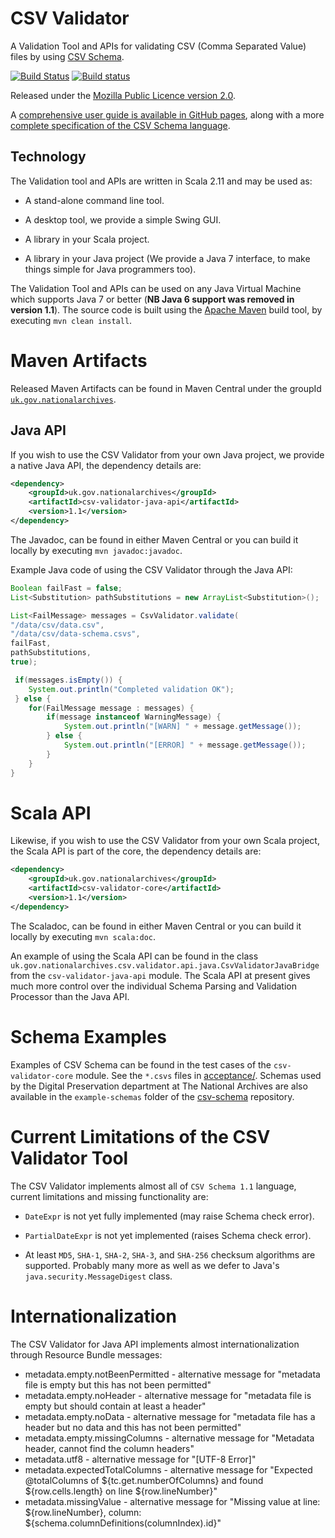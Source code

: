 CSV Validator
=============

A Validation Tool and APIs for validating CSV (Comma Separated Value) files by using [CSV Schema](https://github.com/digital-preservation/csv-schema).

[![Build Status](https://travis-ci.org/digital-preservation/csv-validator.png?branch=master)](https://travis-ci.org/digital-preservation/csv-validator) [![Build status](https://ci.appveyor.com/api/projects/status/k181v2efj35w6hv5/branch/master?svg=true)](https://ci.appveyor.com/project/AdamRetter/csv-validator/branch/master)

Released under the [Mozilla Public Licence version 2.0](http://www.mozilla.org/MPL/2.0/).

A [comprehensive user guide is available in GitHub pages](http://digital-preservation.github.io/csv-validator/), along with a more [complete specification of the CSV Schema language](http://digital-preservation.github.io/csv-schema/csv-schema-1.1.html).


Technology
----------
The Validation tool and APIs are written in Scala 2.11 and may be used as:

* A stand-alone command line tool.

* A desktop tool, we provide a simple Swing GUI.

* A library in your Scala project.

* A library in your Java project (We provide a Java 7 interface, to make things simple for Java programmers too).

The Validation Tool and APIs can be used on any Java Virtual Machine which supports Java 7 or better (**NB Java 6 support was removed in version 1.1**). The source code is
built using the [Apache Maven](https://maven.apache.org/) build tool, by executing `mvn clean install`.


Maven Artifacts
===============
Released Maven Artifacts can be found in Maven Central under the groupId [`uk.gov.nationalarchives`](http://search.maven.org/#search%7Cga%7C1%7Cg%3A%22uk.gov.nationalarchives%22).


Java API
--------
If you wish to use the CSV Validator from your own Java project, we provide a native Java API, the dependency details are:
```xml
<dependency>
	<groupId>uk.gov.nationalarchives</groupId>
    <artifactId>csv-validator-java-api</artifactId>
    <version>1.1</version>
</dependency>
```

The Javadoc, can be found in either Maven Central or you can build it locally by executing `mvn javadoc:javadoc`.

Example Java code of using the CSV Validator through the Java API:
```java
Boolean failFast = false;
List<Substitution> pathSubstitutions = new ArrayList<Substitution>();

List<FailMessage> messages = CsvValidator.validate(
"/data/csv/data.csv",
"/data/csv/data-schema.csvs",
failFast,
pathSubstitutions,
true);

 if(messages.isEmpty()) {
	System.out.println("Completed validation OK");
 } else {
 	for(FailMessage message : messages) {
 		if(message instanceof WarningMessage) {
 			System.out.println("[WARN] " + message.getMessage());
 		} else {
 			System.out.println("[ERROR] " + message.getMessage());
 		}
 	}
}
```


Scala API
=========
Likewise, if you wish to use the CSV Validator from your own Scala project, the Scala API is part of the core, the dependency details are:
```xml
<dependency>
	<groupId>uk.gov.nationalarchives</groupId>
    <artifactId>csv-validator-core</artifactId>
    <version>1.1</version>
</dependency>
```

The Scaladoc, can be found in either Maven Central or you can build it locally by executing `mvn scala:doc`.

An example of using the Scala API can be found in the class `uk.gov.nationalarchives.csv.validator.api.java.CsvValidatorJavaBridge` from the
`csv-validator-java-api` module. The Scala API at present gives much more control over the individual Schema Parsing and Validation Processor
than the Java API.


Schema Examples
===============
Examples of CSV Schema can be found in the test cases of the `csv-validator-core` module. See the `*.csvs` files in [acceptance/](https://github.com/digital-preservation/csv-validator/tree/master/csv-validator-core/src/test/resources/uk/gov/nationalarchives/csv/validator/acceptance). Schemas used by the Digital Preservation department at The National Archives are also available in the `example-schemas` folder of the [csv-schema](https://github.com/digital-preservation/csv-schema) repository.


Current Limitations of the CSV Validator Tool
=============================================
The CSV Validator implements almost all of `CSV Schema 1.1` language, current limitations and missing functionality are:

* `DateExpr` is not yet fully implemented (may raise Schema check error).

* `PartialDateExpr` is not yet implemented (raises Schema check error).

* At least `MD5`, `SHA-1`, `SHA-2`, `SHA-3`, and `SHA-256` checksum algorithms are supported. Probably many more as well as we defer to Java's `java.security.MessageDigest` class.

# Internationalization

The CSV Validator for Java API implements almost internationalization through Resource Bundle messages:

* metadata.empty.notBeenPermitted - alternative message for "metadata file is empty but this has not been permitted"
* metadata.empty.noHeader - alternative message for "metadata file is empty but should contain at least a header"
* metadata.empty.noData - alternative message for "metadata file has a header but no data and this has not been permitted"
* metadata.empty.missingColumns - alternative message for "Metadata header, cannot find the column headers"
* metadata.utf8 - alternative message for "[UTF-8 Error]"
* metadata.expectedTotalColumns - alternative message for "Expected @totalColumns of ${tc.get.numberOfColumns} and found ${row.cells.length} on line ${row.lineNumber}"
* metadata.missingValue - alternative message for "Missing value at line: ${row.lineNumber}, column: ${schema.columnDefinitions(columnIndex).id}"
